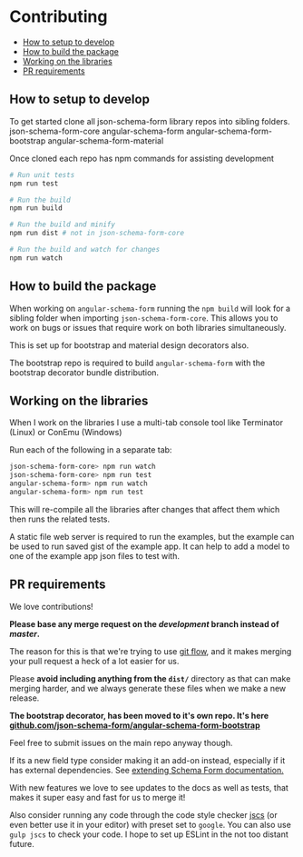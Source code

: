 Contributing
============
   - [How to setup to develop](#setup)
   - [How to build the package](#build)
   - [Working on the libraries](#work)
   - [PR requirements](#requirements)

<a name="setup"></a>
## How to setup to develop
To get started clone all json-schema-form library repos into sibling folders.
  json-schema-form-core
  angular-schema-form
  angular-schema-form-bootstrap
  angular-schema-form-material

Once cloned each repo has npm commands for assisting development
```bash
# Run unit tests
npm run test

# Run the build
npm run build

# Run the build and minify
npm run dist # not in json-schema-form-core

# Run the build and watch for changes
npm run watch
```

<a name="build"></a>
## How to build the package
When working on `angular-schema-form` running the `npm build` will look for a sibling
folder when importing `json-schema-form-core`. This allows you to work on bugs or
issues that require work on both libraries simultaneously.

This is set up for bootstrap and material design decorators also.

The bootstrap repo is required to build `angular-schema-form` with the bootstrap
decorator bundle distribution.

<a name="work"></a>
## Working on the libraries
When I work on the libraries I use a multi-tab console tool like
Terminator (Linux) or ConEmu (Windows)

Run each of the following in a separate tab:
```bash
json-schema-form-core> npm run watch
json-schema-form-core> npm run test
angular-schema-form> npm run watch
angular-schema-form> npm run test
```
This will re-compile all the libraries after changes that affect them which
then runs the related tests.

A static file web server is required to run the examples, but the example
can be used to run saved gist of the example app. It can help to add a model
to one of the example app json files to test with.

<a name="requirements"></a>
## PR requirements
We love contributions!

**Please base any merge request on the *development* branch instead of *master*.**

The reason for this is that we're trying to use
[git flow](http://danielkummer.github.io/git-flow-cheatsheet/), and it makes merging your pull
request a heck of a lot easier for us.

Please **avoid including anything from the `dist/`** directory as that can make merging harder, and we
always generate these files when we make a new release.

**The bootstrap decorator, has been moved to it's own repo. It's here [github.com/json-schema-form/angular-schema-form-bootstrap](https://github.com/json-schema-form/angular-schema-form-bootstrap)**

Feel free to submit issues on the main repo anyway though.

If its a new field type consider making it an add-on instead,
especially if it has external dependencies. See [extending Schema Form documentation.](docs/extending.md)

With new features we love to see updates to the docs as well as tests, that makes it super
easy and fast for us to merge it!

Also consider running any code through the code style checker [jscs](https://github.com/mdevils/node-jscs)
(or even better use it in your editor) with preset set to `google`. You can also
use `gulp jscs` to check your code. I hope to set up ESLint in the not too distant future.
